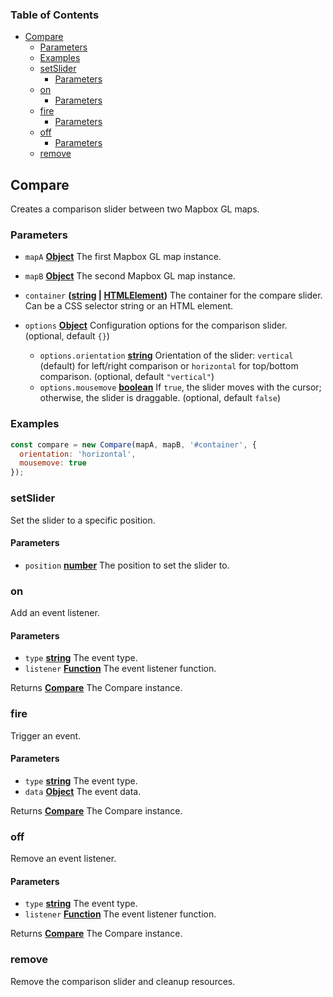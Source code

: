<!-- Generated by documentation.js. Update this documentation by updating the source code. -->

### Table of Contents

*   [Compare][1]
    *   [Parameters][2]
    *   [Examples][3]
    *   [setSlider][4]
        *   [Parameters][5]
    *   [on][6]
        *   [Parameters][7]
    *   [fire][8]
        *   [Parameters][9]
    *   [off][10]
        *   [Parameters][11]
    *   [remove][12]

## Compare

Creates a comparison slider between two Mapbox GL maps.

### Parameters

*   `mapA` **[Object][13]** The first Mapbox GL map instance.
*   `mapB` **[Object][13]** The second Mapbox GL map instance.
*   `container` **([string][14] | [HTMLElement][15])** The container for the compare slider. Can be a CSS selector string or an HTML element.
*   `options` **[Object][13]** Configuration options for the comparison slider. (optional, default `{}`)

    *   `options.orientation` **[string][14]** Orientation of the slider: `vertical` (default) for left/right comparison or `horizontal` for top/bottom comparison. (optional, default `"vertical"`)
    *   `options.mousemove` **[boolean][16]** If `true`, the slider moves with the cursor; otherwise, the slider is draggable. (optional, default `false`)

### Examples

```javascript
const compare = new Compare(mapA, mapB, '#container', {
  orientation: 'horizontal',
  mousemove: true
});
```

### setSlider

Set the slider to a specific position.

#### Parameters

*   `position` **[number][17]** The position to set the slider to.

### on

Add an event listener.

#### Parameters

*   `type` **[string][14]** The event type.
*   `listener` **[Function][18]** The event listener function.

Returns **[Compare][1]** The Compare instance.

### fire

Trigger an event.

#### Parameters

*   `type` **[string][14]** The event type.
*   `data` **[Object][13]** The event data.

Returns **[Compare][1]** The Compare instance.

### off

Remove an event listener.

#### Parameters

*   `type` **[string][14]** The event type.
*   `listener` **[Function][18]** The event listener function.

Returns **[Compare][1]** The Compare instance.

### remove

Remove the comparison slider and cleanup resources.

[1]: #compare

[2]: #parameters

[3]: #examples

[4]: #setslider

[5]: #parameters-1

[6]: #on

[7]: #parameters-2

[8]: #fire

[9]: #parameters-3

[10]: #off

[11]: #parameters-4

[12]: #remove

[13]: https://developer.mozilla.org/docs/Web/JavaScript/Reference/Global_Objects/Object

[14]: https://developer.mozilla.org/docs/Web/JavaScript/Reference/Global_Objects/String

[15]: https://developer.mozilla.org/docs/Web/HTML/Element

[16]: https://developer.mozilla.org/docs/Web/JavaScript/Reference/Global_Objects/Boolean

[17]: https://developer.mozilla.org/docs/Web/JavaScript/Reference/Global_Objects/Number

[18]: https://developer.mozilla.org/docs/Web/JavaScript/Reference/Statements/function
